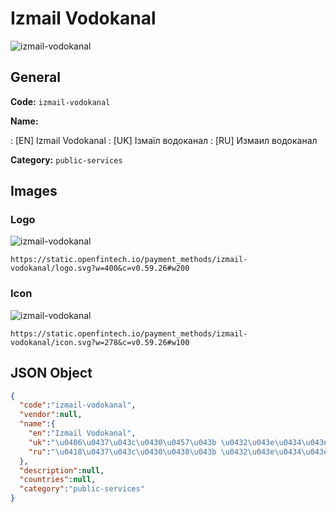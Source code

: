 
# Izmail Vodokanal 
![izmail-vodokanal](https://static.openfintech.io/payment_methods/izmail-vodokanal/logo.svg?w=400&c=v0.59.26#w200)  

## General 
**Code:** `izmail-vodokanal` 
 
**Name:** 
 
:	[EN] Izmail Vodokanal 
:	[UK] Ізмаїл водоканал 
:	[RU] Измаил водоканал 
 
**Category:** `public-services` 
 

## Images 

### Logo 
![izmail-vodokanal](https://static.openfintech.io/payment_methods/izmail-vodokanal/logo.svg?w=400&c=v0.59.26#w200)  

```
https://static.openfintech.io/payment_methods/izmail-vodokanal/logo.svg?w=400&c=v0.59.26#w200
```  

### Icon 
![izmail-vodokanal](https://static.openfintech.io/payment_methods/izmail-vodokanal/icon.svg?w=278&c=v0.59.26#w100)  

```
https://static.openfintech.io/payment_methods/izmail-vodokanal/icon.svg?w=278&c=v0.59.26#w100
```  

## JSON Object 

```json
{
  "code":"izmail-vodokanal",
  "vendor":null,
  "name":{
    "en":"Izmail Vodokanal",
    "uk":"\u0406\u0437\u043c\u0430\u0457\u043b \u0432\u043e\u0434\u043e\u043a\u0430\u043d\u0430\u043b",
    "ru":"\u0418\u0437\u043c\u0430\u0438\u043b \u0432\u043e\u0434\u043e\u043a\u0430\u043d\u0430\u043b"
  },
  "description":null,
  "countries":null,
  "category":"public-services"
}
```  
